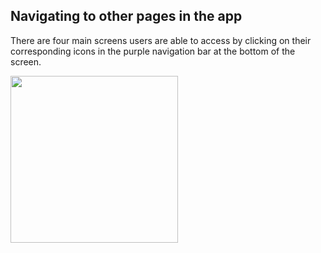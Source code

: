 ## Navigating to other pages in the app

There are four main screens users are able to access by clicking on their corresponding icons in the purple navigation bar at the bottom of the screen. 

<img src="/user_docs_images/map_page.png" heigth="475" width="267.5">
